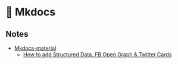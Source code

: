 # 📒 Mkdocs

## Notes

* [Mkdocs-material](https://squidfunk.github.io/mkdocs-material/)
  * [How to add Structured Data, FB Open Graph & Twitter Cards](https://github.com/squidfunk/mkdocs-material/issues/663)
